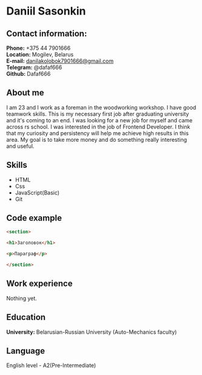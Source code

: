 # **Daniil Sasonkin**
## **Contact information:**
**Phone:** +375 44 7901666  
**Location:** Mogilev, Belarus  
**E-mail:** danilakolobok7901666@gmail.com  
**Telegram:** @dafaf666  
**Github:** Dafaf666  
## **About me**
I am 23 and  I work as a foreman in the woodworking workshop. I have good teamwork skills. This is my necessary first job after graduating university and it's coming to an end. I was looking for a new job for myself and came across rs school. I was interested in the job of Frontend Developer. I think that my curiosity and persistency will help me achieve high results in this area. My goal is to take more money and do something really interesting and useful.
## **Skills**
* HTML  
* Css  
* JavaScript(Basic)  
* Git  
## **Code example**
```html
<section>

<h1>Заголовок</h1>

<p>Параграф</p>

</section>
```
## **Work experience**
Nothing yet.  
## **Education**
**University:**
Belarusian-Russian University (Auto-Mechanics faculty)
## **Language**
English level - A2(Pre-Intermediate)



